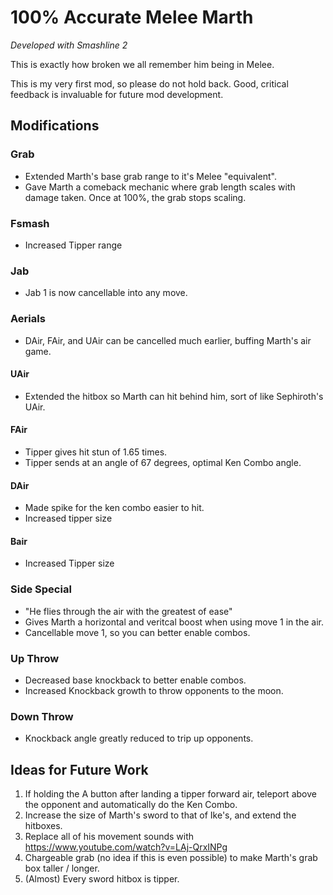 # 100% Accurate Melee Marth 

*Developed with Smashline 2*

This is exactly how broken we all remember him being in Melee.

This is my very first mod, so please do not hold back. Good, critical feedback is 
invaluable for future mod development.

## Modifications

### Grab

- Extended Marth's base grab range to it's Melee "equivalent". 
- Gave Marth a comeback mechanic where grab length scales with damage taken. Once at 100%, 
the grab stops scaling.

### Fsmash

- Increased Tipper range

### Jab

- Jab 1 is now cancellable into any move.

### Aerials

- DAir, FAir, and UAir can be cancelled much earlier, buffing Marth's air game. 

#### UAir 

- Extended the hitbox so Marth can hit behind him, sort of like Sephiroth's UAir.

#### FAir 

- Tipper gives hit stun of 1.65 times. 
- Tipper sends at an angle of 67 degrees, optimal Ken Combo angle.

#### DAir 

- Made spike for the ken combo easier to hit. 
- Increased tipper size

#### Bair

- Increased Tipper size

### Side Special

- "He flies through the air with the greatest of ease"
- Gives Marth a horizontal and veritcal boost when using move 1 in the air. 
- Cancellable move 1, so you can better enable combos.

### Up Throw

- Decreased base knockback to better enable combos.
- Increased Knockback growth to throw opponents to the moon.

### Down Throw
- Knockback angle greatly reduced to trip up opponents.


## Ideas for Future Work

1) If holding the A button after landing a tipper forward air, teleport above the 
opponent and automatically do the Ken Combo.
2) Increase the size of Marth's sword to that of Ike's, and extend the hitboxes.
3) Replace all of his movement sounds with https://www.youtube.com/watch?v=LAj-QrxINPg
4) Chargeable grab (no idea if this is even possible) to make Marth's grab box taller / longer.
5) (Almost) Every sword hitbox is tipper.
